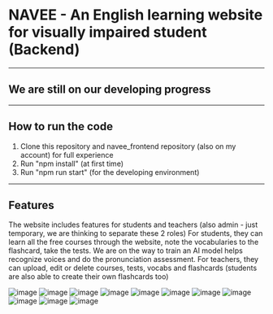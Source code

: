 # NAVEE - An English learning website for visually impaired student (Backend)
-------------------------
## We are still on our developing progress
-------------------------
## How to run the code
1. Clone this repository and navee_frontend repository (also on my account) for full experience
2. Run "npm install" (at first time)
3. Run "npm run start" (for the developing environment)
-------------------------
## Features
The website includes features for students and teachers (also admin - just temporary, we are thinking to separate these 2 roles)
For students, they can learn all the free courses through the website, note the vocabularies to the flashcard, take the tests. We are on the way to train an AI model helps recognize voices and do the pronunciation assessment.
For teachers, they can upload, edit or delete courses, tests, vocabs and flashcards (students are also able to create their own flashcards too)

![image](https://github.com/user-attachments/assets/5150f901-deec-4d29-9719-2d72e146321e)
![image](https://github.com/user-attachments/assets/80e7095a-12f4-4840-9adb-acc868f8bd49)
![image](https://github.com/user-attachments/assets/3a7aae35-7453-408d-8dd9-aba11f5d66f2)
![image](https://github.com/user-attachments/assets/95f8ed5f-b288-4f7d-8e5e-cab621c92a94)
![image](https://github.com/user-attachments/assets/37b19dd4-e139-4867-93c3-0c174373b8d2)
![image](https://github.com/user-attachments/assets/c6e86a76-aaa9-45c4-94d9-79617ab76bd0)
![image](https://github.com/user-attachments/assets/74451d90-3b27-476f-88e9-96f61bf310ed)
![image](https://github.com/user-attachments/assets/41692cd7-1881-48a7-9dab-5504128b18ec)
![image](https://github.com/user-attachments/assets/d8dca3ff-b152-4cfa-950e-2fa8f1d4739d)
![image](https://github.com/user-attachments/assets/13f145b4-c02d-456c-9af9-d890861fb1f0)
![image](https://github.com/user-attachments/assets/cf6633f1-9826-4b28-a483-0455244e2530)










